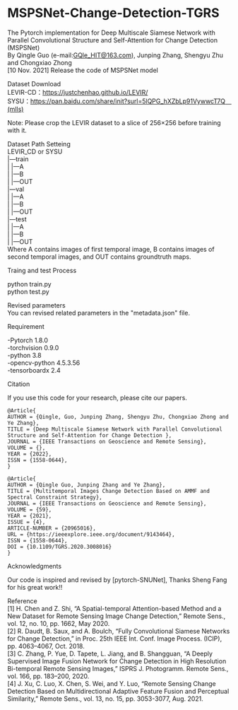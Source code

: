 # MSPSNet-Change-Detection-TGRS
The Pytorch implementation for Deep Multiscale Siamese Network with Parallel Convolutional Structure and Self-Attention for Change Detection (MSPSNet)  
By Qingle Guo (e-mail:GQle_HIT@163.com), Junping Zhang, Shengyu Zhu and Chongxiao Zhong  
[10 Nov. 2021] Release the code of MSPSNet model  

Dataset Download  
 LEVIR-CD：https://justchenhao.github.io/LEVIR/  
 SYSU：https://pan.baidu.com/share/init?surl=5lQPG_hXZbLp91VywwcT7Q　(mlls)  

 Note: Please crop the LEVIR dataset to a slice of 256×256 before training with it.  

Dataset Path Setteing  
 LEVIR_CD or SYSU  
     |—train  
          |   |—A  
          |   |—B  
          |   |—OUT  
     |—val  
          |   |—A  
          |   |—B  
          |   |—OUT  
     |—test  
          |   |—A  
          |   |—B  
          |   |—OUT  
 Where A contains images of first temporal image, B contains images of second temporal images, and OUT contains groundtruth maps.  

Traing and test Process  

 python train.py  
 python test.py  

Revised parameters  
 You can revised related parameters in the "metadata.json" file.  

Requirement  

-Pytorch 1.8.0  
-torchvision 0.9.0  
-python 3.8  
-opencv-python  4.5.3.56  
-tensorboardx 2.4  


Citation  

 If you use this code for your research, please cite our papers.  

```
@Article{  
AUTHOR = {Qingle, Guo, Junping Zhang, Shengyu Zhu, Chongxiao Zhong and Ye Zhang},  
TITLE = {Deep Multiscale Siamese Network with Parallel Convolutional Structure and Self-Attention for Change Detection },
JOURNAL = {IEEE Transactions on Geoscience and Remote Sensing},
VOLUME = {},
YEAR = {2022},
ISSN = {1558-0644},
}

@Article{
AUTHOR = {Qingle Guo, Junping Zhang and Ye Zhang},
TITLE = {Multitemporal Images Change Detection Based on AMMF and Spectral Constraint Strategy},
JOURNAL = {IEEE Transactions on Geoscience and Remote Sensing},
VOLUME = {59},
YEAR = {2021},
ISSUE = {4},
ARTICLE-NUMBER = {20965016},
URL = {https://ieeexplore.ieee.org/document/9143464},
ISSN = {1558-0644},
DOI = {10.1109/TGRS.2020.3008016}
}

```
Acknowledgments  

 Our code is inspired and revised by [pytorch-SNUNet], Thanks Sheng Fang for his great work!!  

Reference  
[1] H. Chen and Z. Shi, “A Spatial-temporal Attention-based Method and a New Dataset for Remote Sensing Image Change Detection,” Remote Sens., vol. 12, no. 10, pp. 1662, May 2020.  
[2] R. Daudt, B. Saux, and A. Boulch, “Fully Convolutional Siamese Networks for Change Detection,” in Proc. 25th IEEE Int. Conf. Image Process. (ICIP), pp. 4063–4067, Oct. 2018.  
[3] C. Zhang, P. Yue, D. Tapete, L. Jiang, and B. Shangguan, “A Deeply Supervised Image Fusion Network for Change Detection in High Resolution Bi-temporal Remote Sensing Images,” ISPRS J. Photogramm. Remote Sens., vol. 166, pp. 183–200, 2020.  
[4] J. Xu, C. Luo, X. Chen, S. Wei, and Y. Luo, “Remote Sensing Change Detection Based on Multidirectional Adaptive Feature Fusion and Perceptual Similarity,” Remote Sens., vol. 13, no. 15, pp. 3053-3077, Aug. 2021.  
